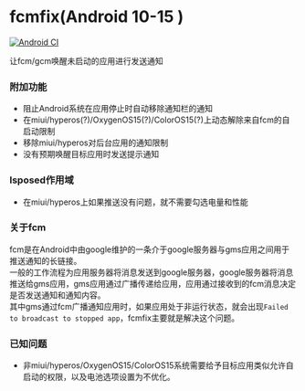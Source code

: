 # fcmfix(Android 10-15 )

[![Android CI](https://github.com/kooritea/fcmfix/workflows/Android%20CI/badge.svg)](https://github.com/kooritea/fcmfix/actions)

让fcm/gcm唤醒未启动的应用进行发送通知  

### 附加功能

- 阻止Android系统在应用停止时自动移除通知栏的通知
- 在miui/hyperos(?)/OxygenOS15(?)/ColorOS15(?)上动态解除来自fcm的自启动限制
- 移除miui/hyperos对后台应用的通知限制
- 没有预期唤醒目标应用时发送提示通知

### lsposed作用域
- 在miui/hyperos上如果推送没有问题，就不需要勾选电量和性能

### 关于fcm

fcm是在Android中由google维护的一条介于google服务器与gms应用之间用于推送通知的长链接。  
一般的工作流程为应用服务器将消息发送到google服务器，google服务器将消息推送给gms应用，gms应用通过广播传递给应用，应用通过接收到的fcm消息决定是否发送通知和通知内容。  
其中gms通过fcm广播通知应用时，如果应用处于非运行状态，就会出现`Failed to broadcast to stopped app`，fcmfix主要就是解决这个问题。

### 已知问题

- 非miui/hyperos/OxygenOS15/ColorOS15系统需要给予目标应用类似允许自启动的权限，以及电池选项设置为不优化。
